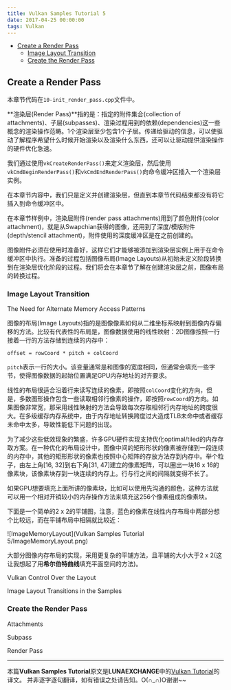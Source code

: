 ```yaml
---
title: Vulkan Samples Tutorial 5
date: 2017-04-25 00:00:00
tags: Vulkan
---
```


<!-- TOC -->

- [Create a Render Pass](#create-a-render-pass)
    - [Image Layout Transition](#image-layout-transition)
    - [Create the Render Pass](#create-the-render-pass)

<!-- /TOC -->

## Create a Render Pass

本章节代码在`10-init_render_pass.cpp`文件中。

**渲染层(Render Pass)**指的是：指定的附件集合(collection of attachments)、子层(subpasses)、渲染过程用到的依赖(dependencies)这一些概念的渲染操作范畴。1个渲染层至少包含1个子层。传递给驱动的信息，可以使驱动了解程序希望什么时候开始渲染以及渲染什么东西，还可以让驱动提供渲染操作的硬件优化急速。

我们通过使用`vkCreateRenderPass()`来定义渲染层，然后使用`vkCmdBeginRenderPass()`和`vkCmdEndRenderPass()`向命令缓冲区插入一个渲染层实例。

在本章节内容中，我们只是定义并创建渲染层，但直到本章节代码结束都没有将它插入到命令缓冲区中。

在本章节样例中，渲染层附件(render pass attachments)用到了颜色附件(color attachment)，就是从Swapchian获得的图像，还用到了深度/模版附件(depth/stencil attachment)，附件使用的深度缓冲区是在之前创建的。

图像附件必须在使用时准备好，这样它们才能够被添加到渲染层实例上用于在命令缓冲区中执行。准备的过程包括图像布局(Image Layouts)从初始未定义阶段转换到在渲染层优化阶段的过程。我们将会在本章节了解在创建渲染层之前，图像布局的转换过程。

### Image Layout Transition

The Need for Alternate Memory Access Patterns

图像的布局(Image Layouts)指的是图像像素如何从二维坐标系映射到图像内存偏移的方法。比较有代表性的布局是，图像数据使用的线性映射：2D图像按照一行接着一行的方法存储到连续的内存中：
```
offset = rowCoord * pitch + colCoord
```
`pitch`表示一行的大小。该变量通常是和图像的宽度相同，但通常会填充一些字节，使得图像数据的起始位置满足GPU内存地址的对齐要求。

线性的布局很适合沿着行来读写连续的像素，即按照`colCoord`变化的方向，但是，多数图形操作包含一些读取相邻行像素的操作，即按照`rowCoord`的方向。如果图像非常宽，那采用线性映射的方法会导致每次存取相邻行内存地址的跨度很大。在多级缓存内存系统中，由于内存地址转换跨度过大造成TLB未命中或者缓存未命中太多，导致性能低下问题的出现。

为了减少这些低效现象的繁盛，许多GPU硬件实现支持优化optimal/tiled的内存存取方案。在一种优化的布局设计中，图像中间的矩形形状的像素被存储到一段连续的内存中，其他的矩形形状的像素也按照中心矩阵的存放方法存到内存中。举个粒子，由左上角[16, 32]到右下角[31, 47]建立的像素矩阵，可以圈出一块16 x 16的像素块，该像素块存到一块连续的内存上。行与行之间的间隔就变得不长了。

如果GPU想要填充上面所讲的像素块，比如可以使用先沟通的颜色，这种方法就可以用一个相对开销较小的内存操作方法来填充这256个像素组成的像素块。

下面是一个简单的2 x 2的平铺图，注意，蓝色的像素在线性内存布局中两部分想个比较远，而在平铺布局中相隔就比较近：

![ImageMemoryLayout](Vulkan Samples Tutorial 5/ImageMemoryLayout.png)

大部分图像内存布局的实现，采用更复杂的平铺方法，且平铺的大小大于2 x 2(这让我想起了用**希尔伯特曲线**填充平面空间的方法)。

Vulkan Control Over the Layout



Image Layout Transitions in the Samples

### Create the Render Pass

Attachments

Subpass

Render Pass

---

本篇**Vulkan Samples Tutorial**原文是**LUNAEXCHANGE**中的[Vulkan Tutorial](https://vulkan.lunarg.com/doc/sdk/1.0.42.1/windows/tutorial/html/index.html)的译文。
并非逐字逐句翻译，如有错误之处请告知。O(∩_∩)O谢谢~~



































